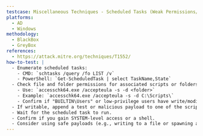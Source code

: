 ```yaml
---
testcase: Miscellaneous Techniques - Scheduled Tasks (Weak Permissions/Modification)
platforms:
  - AD
  - Windows
methodology:
  - BlackBox
  - GreyBox
references:
  - https://attack.mitre.org/techniques/T1552/
how-to-test: |
  - Enumerate scheduled tasks:
    - CMD: `schtasks /query /fo LIST /v`
    - PowerShell: `Get-ScheduledTask | select TaskName,State`
  - Check file and folder permissions for associated scripts or folders:
    - Use: `accesschk64.exe /accepteula -s -d <folder>`
    - Example: `accesschk64.exe /accepteula -s -d C:\Scripts\`
    - Confirm if "BUILTIN\Users" or low-privilege users have write/modify access.
  - If writable, append a test or malicious payload to one of the scripts.
  - Wait for the scheduled task to run.
  - Confirm if you gain SYSTEM-level access or a shell.
  - Consider using safe payloads (e.g., writing to a file or spawning a harmless process) for initial testing to avoid system instability.
---
```


